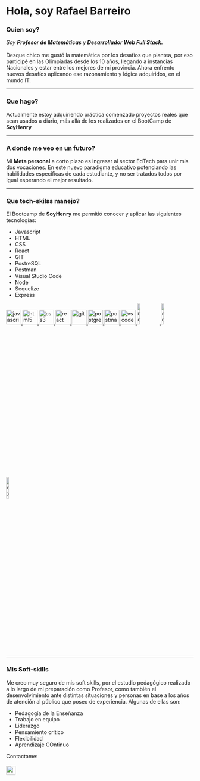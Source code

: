 <h1 >Hola, soy Rafael Barreiro</h1>


<h3 >Quien soy?</h3>

<em>Soy <b>Profesor de Matemáticas</b> y <b>Desarrollador Web Full Stack.</b> </em>
<br> </br>
Desque chico me gustó la matemática por los desafíos que plantea, por eso participé en las Olimpíadas desde los 10 años, llegando a instancias Nacionales y estar entre los mejores de mi provincia. Ahora enfrento nuevos desafíos aplicando ese razonamiento y lógica adquiridos, en el mundo IT.
<hr>

<h3 >Que hago?</h3>
Actualmente estoy adquiriendo práctica comenzado proyectos reales que sean usados a diario, más allá de los realizados en el BootCamp de <b>SoyHenry</b>

<hr>
<h3 >A donde me veo en un futuro?</h3>
Mi <b>Meta personal</b> a corto plazo es ingresar al sector EdTech para unir mis dos vocaciones. En este nuevo paradigma educativo potenciando las habilidades específicas de cada estudiante, y no ser tratados todos por igual esperando el mejor resultado.
<hr>
<h3 >Que tech-skilss manejo?</h3>
El Bootcamp de <b>SoyHenry</b> me permitió conocer y aplicar las siguientes tecnologías:
<ul>
<li>Javascript </li> 
<li>HTML</li> 
<li>CSS </li>
<li>React</li>
<li>GIT </li>
<li>PostreSQL</li> 
<li>Postman </li>
<li>Visual Studio Code </li>
<li>Node </li>
<li>Sequelize</li>
<li>Express</li>
</ul>
 <a href="https://developer.mozilla.org/en-US/docs/Web/JavaScript" target="_blank"><img src="https://upload.wikimedia.org/wikipedia/commons/thumb/9/99/Unofficial_JavaScript_logo_2.svg/1024px-Unofficial_JavaScript_logo_2.svg.png" alt="javascript" width="40" height="40"/> </a>
<a href="https://www.w3.org/html/" target="_blank"><img src="https://upload.wikimedia.org/wikipedia/commons/thumb/3/38/HTML5_Badge.svg/600px-HTML5_Badge.svg.png" alt="html5" width="40" height="40"/> </a>
<a href="https://www.w3schools.com/css/" target="_blank"> <img src="https://cdn4.iconfinder.com/data/icons/social-media-logos-6/512/121-css3-512.png" alt="css3" width="40" height="40"/> </a>
<a href="https://reactjs.org/" target="_blank"> <img src="https://seeklogo.com/images/R/react-logo-7B3CE81517-seeklogo.com.png" alt="react" width="40" height="40"/> </a>
<a href="https://git-scm.com/" target="_blank"> <img src="https://www.vectorlogo.zone/logos/git-scm/git-scm-icon.svg" alt="git" width="40" height="40"/> </a>
<a href="https://www.postgresql.org" target="_blank"> <img src="https://upload.wikimedia.org/wikipedia/commons/thumb/2/29/Postgresql_elephant.svg/1200px-Postgresql_elephant.svg.png" alt="postgresql" width="40" height="40"/> </a>  
<a href="https://postman.com" target="_blank"> <img src="https://www.vectorlogo.zone/logos/getpostman/getpostman-icon.svg" alt="postman" width="40" height="40"/> </a>
<a href="https://code.visualstudio.com" target="_blank"> <img src="https://img.icons8.com/fluency/48/000000/visual-studio-code-2019.png" alt="vscode" width="40" height="40"/> </a>
<a href="https://nodejs.org" target="_blank"> <img src="https://cdn.pixabay.com/photo/2015/04/23/17/41/node-js-736399_960_720.png" alt="nodejs" width="12%"/> </a>
<a href="https://sequelize.org" target="_blank"> <img src="https://www.vectorlogo.zone/logos/sequelizejs/sequelizejs-ar21.svg" alt="sequelize" width="12%"/> </a>
<a href="https://expressjs.com" target="_blank"> <img src="https://i.cloudup.com/zfY6lL7eFa-3000x3000.png" alt="express" width="12%"/> </a> 





<hr>
<h3 >Mis Soft-skills</h3>

Me creo muy seguro de mis soft skills, por el estudio pedagógico realizado a lo largo de mi preparación como Profesor, como también el desenvolvimiento ante distintas situaciones y personas en base a los años de atención al público que poseo de experiencia.
Algunas de ellas son:
<ul>
<li>Pedagogía de la Enseñanza </li>
<li>Trabajo en equipo</li>
<li>Liderazgo </li>
<li>Pensamiento crítico</li>
<li>Flexibilidad </li>
<li>Aprendizaje COntinuo </li>
</ul>


Contactame:
<br> </br>
<a href="https://www.linkedin.com/in/rafael84barreiro/"><img src="https://img.shields.io/badge/linkedin-%230077B5.svg?&style=for-the-badge&logo=linkedin&logoColor=white" height=25></a>